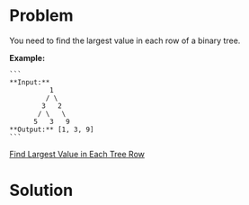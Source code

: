 
# Problem

You need to find the largest value in each row of a binary tree.

**Example:**  

    ```
    **Input:** 
              1
             / \
            3   2
           / \   \  
          5   3   9 
    **Output:** [1, 3, 9]
    ```



[Find Largest Value in Each Tree Row](https://leetcode.com/problems/find-largest-value-in-each-tree-row)

# Solution



